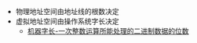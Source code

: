- 物理地址空间由地址线的根数决定
- 虚拟地址空间由操作系统字长决定
	- [机器字长-一次整数运算所能处理的二进制数据的位数](../考研/408/计算机组成原理/机器字长-一次整数运算所能处理的二进制数据的位数.md)